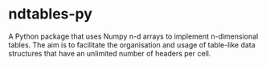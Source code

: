 # ndtables-py
A Python package that uses Numpy n-d arrays to implement n-dimensional tables. The aim is to facilitate the organisation and usage of table-like data structures that have an unlimited number of headers per cell.
